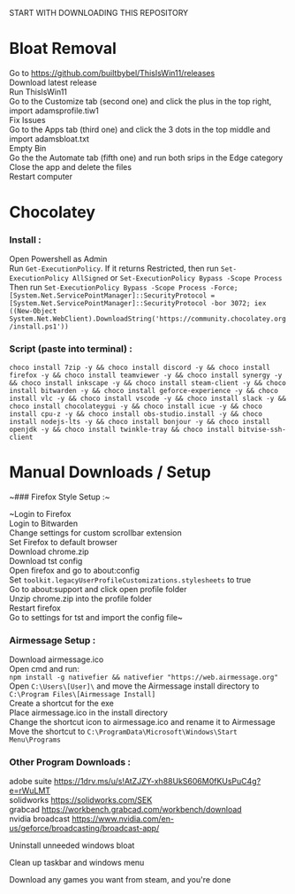 START WITH DOWNLOADING THIS REPOSITORY

# Bloat Removal

Go to https://github.com/builtbybel/ThisIsWin11/releases  
Download latest release  
Run ThisIsWin11  
Go to the Customize tab (second one) and click the plus in the top right, import adamsprofile.tiw1  
Fix Issues  
Go to the Apps tab (third one) and click the 3 dots in the top middle and import adamsbloat.txt  
Empty Bin  
Go the the Automate tab (fifth one) and run both srips in the Edge category  
Close the app and delete the files  
Restart computer  

# Chocolatey

### Install :

Open Powershell as Admin  
Run `Get-ExecutionPolicy`. If it returns Restricted, then run `Set-ExecutionPolicy AllSigned` or `Set-ExecutionPolicy Bypass -Scope Process`  
Then run `Set-ExecutionPolicy Bypass -Scope Process -Force; [System.Net.ServicePointManager]::SecurityProtocol = [System.Net.ServicePointManager]::SecurityProtocol -bor 3072; iex ((New-Object System.Net.WebClient).DownloadString('https://community.chocolatey.org/install.ps1'))`  


### Script (paste into terminal) :

`
choco install 7zip -y && choco install discord -y && choco install firefox -y && choco install teamviewer -y && choco install synergy -y && choco install inkscape -y && choco install steam-client -y && choco install bitwarden -y && choco install geforce-experience -y && choco install vlc -y && choco install vscode -y && choco install slack -y && choco install chocolateygui -y && choco install icue -y && choco install cpu-z -y && choco install obs-studio.install -y && choco install nodejs-lts -y && choco install bonjour -y && choco install openjdk -y && choco install twinkle-tray && choco install bitvise-ssh-client
`


# Manual Downloads / Setup

~### Firefox Style Setup :~

~Login to Firefox  
Login to Bitwarden  
Change settings for custom scrollbar extension  
Set Firefox to default browser  
Download chrome.zip  
Download tst config  
Open firefox and go to about:config  
Set `toolkit.legacyUserProfileCustomizations.stylesheets` to true  
Go to about:support and click open profile folder  
Unzip chrome.zip into the profile folder  
Restart firefox  
Go to settings for tst and import the config file~  

### Airmessage Setup :

Download airmessage.ico  
Open cmd and run:  
`
npm install -g nativefier && nativefier "https://web.airmessage.org"
`  
Open `C:\Users\[User]\` and move the Airmessage install directory to `C:\Program Files\[Airmessage Install]`  
Create a shortcut for the exe  
Place airmessage.ico in the install directory  
Change the shortcut icon to airmessage.ico and rename it to Airmessage  
Move the shortcut to `C:\ProgramData\Microsoft\Windows\Start Menu\Programs`  


### Other Program Downloads :

adobe suite 	https://1drv.ms/u/s!AtZJZY-xh88UkS606M0fKUsPuC4g?e=rWuLMT  
solidworks	  https://solidworks.com/SEK  
grabcad	    	https://workbench.grabcad.com/workbench/download  
nvidia broadcast    https://www.nvidia.com/en-us/geforce/broadcasting/broadcast-app/  

Uninstall unneeded windows bloat  

Clean up taskbar and windows menu  

Download any games you want from steam, and you're done  
